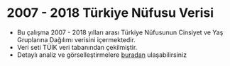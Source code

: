 # 2007 - 2018 Türkiye Nüfusu Verisi
* Bu çalışma 2007 - 2018 yılları arası Türkiye Nüfusunun Cinsiyet ve Yaş Gruplarına Dağılımı verisini içermektedir.
* Veri seti TÜİK veri tabanından çekilmiştir.
* Detaylı analiz ve görselleştirmelere [buradan](https://veribulteni.voyd.org.tr/turkiyede-nufusun-yuzde-otuzbirini-gencler-olusturuyor/) ulaşabilirsiniz

